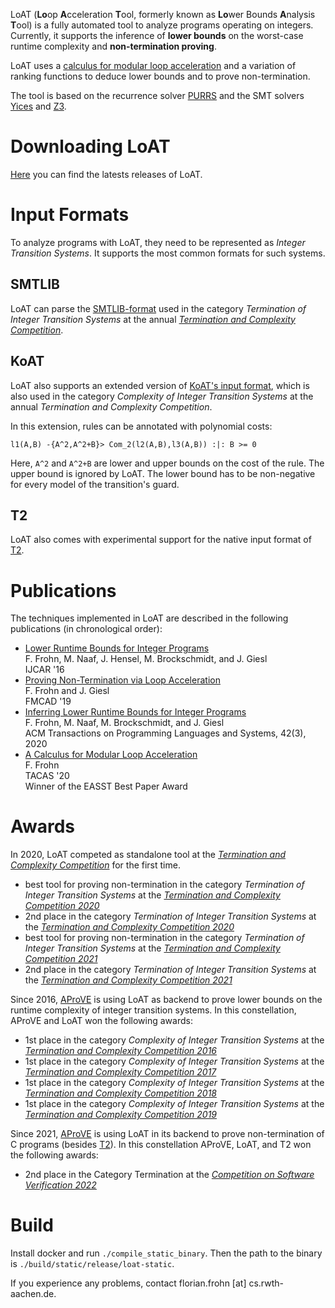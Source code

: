 <head>
    <title>LoAT</title>
</head>

LoAT (**Lo**op **A**cceleration **T**ool, formerly known as **Lo**wer Bounds **A**nalysis **T**ool) is a fully automated tool to analyze programs operating on integers.
Currently, it supports the inference of **lower bounds** on the worst-case runtime complexity and **non-termination proving**.

LoAT uses a [calculus for modular loop acceleration](https://doi.org/10.1007/978-3-030-45190-5_4) and a variation of ranking functions to deduce lower bounds and to prove non-termination.

The tool is based on the recurrence solver [PURRS](http://www.cs.unipr.it/purrs/) and the SMT solvers [Yices](https://yices.csl.sri.com/) and [Z3](https://github.com/Z3Prover/z3/).

# Downloading LoAT

[Here](https://github.com/aprove-developers/LoAT/releases) you can find the latests releases of LoAT.

# Input Formats

To analyze programs with LoAT, they need to be represented as *Integer Transition Systems*.
It supports the most common formats for such systems.

## SMTLIB

LoAT can parse the [SMTLIB-format](https://www.microsoft.com/en-us/research/wp-content/uploads/2016/02/SMTPushdownPrograms.pdf) used in the category *Termination of Integer Transition Systems* at the annual [*Termination and Complexity Competition*](http://termination-portal.org/wiki/Termination_Competition).

## KoAT

LoAT also supports an extended version of [KoAT's input format](http://aprove.informatik.rwth-aachen.de/eval/IntegerComplexity/), which is also used in the category *Complexity of Integer Transition Systems* at the annual *Termination and Complexity Competition*.

In this extension, rules can be annotated with polynomial costs:
```
l1(A,B) -{A^2,A^2+B}> Com_2(l2(A,B),l3(A,B)) :|: B >= 0
```
Here, `A^2` and `A^2+B` are lower and upper bounds on the cost of the rule.
The upper bound is ignored by LoAT.
The lower bound has to be non-negative for every model of the transition's guard.

## T2

LoAT also comes with experimental support for the native input format of [T2](https://github.com/mmjb/T2).

# Publications

The techniques implemented in LoAT are described in the following publications (in chronological order):

* [Lower Runtime Bounds for Integer Programs](http://aprove.informatik.rwth-aachen.de/eval/integerLower/compl-paper.pdf)\
  F. Frohn, M. Naaf, J. Hensel, M. Brockschmidt, and J. Giesl\
  IJCAR '16
* [Proving Non-Termination via Loop Acceleration](https://arxiv.org/abs/1905.11187)\
  F. Frohn and J. Giesl\
  FMCAD '19
* [Inferring Lower Runtime Bounds for Integer Programs](https://doi.org/10.1145/3410331)\
  F. Frohn, M. Naaf, M. Brockschmidt, and J. Giesl\
  ACM Transactions on Programming Languages and Systems, 42(3), 2020
* [A Calculus for Modular Loop Acceleration](https://doi.org/10.1007/978-3-030-45190-5_4)\
  F. Frohn\
  TACAS '20\
  Winner of the EASST Best Paper Award

# Awards

In 2020, LoAT competed as standalone tool at the [*Termination and Complexity Competition*](http://termination-portal.org/wiki/Termination_Competition) for the first time.

* best tool for proving non-termination in the category *Termination of Integer Transition Systems* at the [*Termination and Complexity Competition 2020*](http://termination-portal.org/wiki/Termination_Competition_2020)
* 2nd place in the category *Termination of Integer Transition Systems* at the [*Termination and Complexity Competition 2020*](http://termination-portal.org/wiki/Termination_Competition_2020)
* best tool for proving non-termination in the category *Termination of Integer Transition Systems* at the [*Termination and Complexity Competition 2021*](http://termination-portal.org/wiki/Termination_Competition_2021)
* 2nd place in the category *Termination of Integer Transition Systems* at the [*Termination and Complexity Competition 2021*](http://termination-portal.org/wiki/Termination_Competition_2021)

Since 2016, [AProVE](http://aprove.informatik.rwth-aachen.de/) is using LoAT as backend to prove lower bounds on the runtime complexity of integer transition systems.
In this constellation, AProVE and LoAT won the following awards:

* 1st place in the category *Complexity of Integer Transition Systems* at the [*Termination and Complexity Competition 2016*](https://termcomp.imn.htwk-leipzig.de/competitions/Y2016)
* 1st place in the category *Complexity of Integer Transition Systems* at the [*Termination and Complexity Competition 2017*](https://termcomp.imn.htwk-leipzig.de/competitions/Y2017)
* 1st place in the category *Complexity of Integer Transition Systems* at the [*Termination and Complexity Competition 2018*](http://group-mmm.org/termination/competitions/Y2018/)
* 1st place in the category *Complexity of Integer Transition Systems* at the [*Termination and Complexity Competition 2019*](http://group-mmm.org/termination/competitions/Y2019/)

Since 2021, [AProVE](http://aprove.informatik.rwth-aachen.de/) is using LoAT in its backend to prove non-termination of C programs (besides [T2](http://mmjb.github.io/T2/)).
In this constellation AProVE, LoAT, and T2 won the following awards:

* 2nd place in the Category Termination at the [*Competition on Software Verification 2022*](https://sv-comp.sosy-lab.org/2022/results/results-verified/)

# Build

Install docker and run ``./compile_static_binary``. Then the path to the binary is ``./build/static/release/loat-static``.

If you experience any problems, contact florian.frohn [at] cs.rwth-aachen.de.
